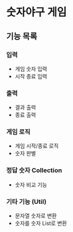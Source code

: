 # 숫자야구 게임

## 기능 목록

### 입력

* 게임 숫자 입력
* 시작 종료 입력

### 출력

* 결과 출력
* 종료 출력

### 게임 로직

* 게임 시작/종료 로직
* 숫자 판별

### 정답 숫자 Collection
* 숫자 비교 기능

### 기타 기능 (Util)

* 문자열 숫자로 변환
* 숫자를 숫자 List로 변환 